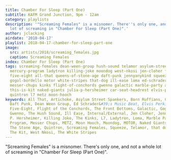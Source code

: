 ```yaml
---
title: Chamber For Sleep (Part One)
subtitle: KAFM Grand Junction, 9pm - 12am
category: playlists
description: '"Screaming Females" is a misnomer. There''s only one, and not a whole
  lot of screaming in "Chamber For Sleep (Part One)".'
author: jclacking
airdate: '2018-04-17'
playlist: 2018-04-17-chamber-for-sleep-part-one
image:
  src: artists/2018/screaming_females.jpg
  caption: Screaming Females
index: Chamber For Sleep (Part One)
tags: screaming-females dean-ween-group hush-sound telamor asylum-street-spankers
  mercury-program ladytron killing-joke moondog west-nkosi jen-cloher front-bottoms
  five-eight all-that queens-of-stone-age daft-punk jennyanykind squeeze born-ruffians
  gogol-bordello motor white-stripes that-dog ill-ease loma ed-schrader-s-music-beat
  messer-chups kinks flight-of-conchords gwenno galactic marble-party artichoke internal-external
  this-is-kit naked-giants julia-p-hersheimer car-seat-headrest elvis-perkins-in-dearland
  quintron l7 metz moon-hooch
keywords: All That, Artichoke, Asylum Street Spankers, Born Ruffians, Car Seat Headrest,
  Daft Punk, Dean Ween Group, Ed Schrader&#39;s Music Beat, Elvis Perkins In Dearland,
  Five-Eight, Flight of the Conchords, The Front Bottoms, Galactic, Gogol Bordello,
  Gwenno, The Hush Sound, Ill Ease, Internal/External, Jen Cloher, Jennyanykind, Julia
  P. Hersheimer, Killing Joke, The Kinks, L7, Ladytron, Loma, Marble Party, The Mercury
  Program, Messer Chups, METZ, Moon Hooch, Moondog, MOTOR, Naked Giants, Queens Of
  The Stone Age, Quintron, Screaming Females, Squeeze, Telamor, that dog., This Is
  The Kit, West Nkosi, The White Stripes
---
```

"Screaming Females" is a misnomer. There's only one, and not a whole lot of screaming in "Chamber For Sleep (Part One)".
